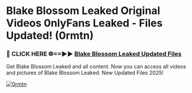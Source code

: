 # Blake Blossom Leaked Original Videos 0nlyFans Leaked - Files Updated! (0rmtn)

<h3>🔴 CLICK HERE 🌐==►► <a href="https://tinyurl.com/ehrbuxhb" rel="nofollow">Blake Blossom Leaked Updated Files</a></h3>

Get Blake Blossom Leaked and all content. Now you can access all videos and pictures of Blake Blossom Leaked. New Updated Files 2025!

[![0rmtn](https://i.imgur.com/lVYEuWS.gif)](https://tinyurl.com/ehrbuxhb)
